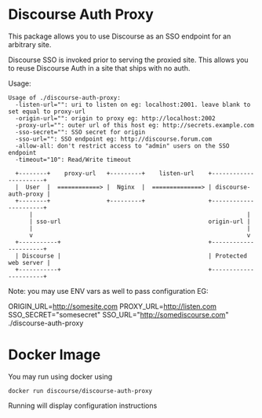 Discourse Auth Proxy
===

This package allows you to use Discourse as an SSO endpoint for an arbitrary site.

Discourse SSO is invoked prior to serving the proxied site. This allows you to reuse Discourse Auth in a site that ships with no auth.


Usage:

```
Usage of ./discourse-auth-proxy:
  -listen-url="": uri to listen on eg: localhost:2001. leave blank to set equal to proxy-url
  -origin-url="": origin to proxy eg: http://localhost:2002
  -proxy-url="": outer url of this host eg: http://secrets.example.com
  -sso-secret="": SSO secret for origin
  -sso-url="": SSO endpoint eg: http://discourse.forum.com
  -allow-all: don't restrict access to "admin" users on the SSO endpoint
  -timeout="10": Read/Write timeout

```

```
  +--------+    proxy-url   +---------+    listen-url    +----------------------+
  |  User  |  ============> |  Nginx  |  ==============> | discourse-auth-proxy |
  +--------+                +---------+                  +----------------------+
      |                                                             |
      | sso-url                                          origin-url |
      |                                                             |
      v                                                             v
  +-----------+                                          +----------------------+
  | Discourse |                                          | Protected web server |
  +-----------+                                          +----------------------+
```

Note: you may use ENV vars as well to pass configuration EG:

ORIGIN_URL=http://somesite.com PROXY_URL=http://listen.com SSO_SECRET="somesecret" SSO_URL="http://somediscourse.com" ./discourse-auth-proxy

Docker Image
===

You may run using docker using

```
docker run discourse/discourse-auth-proxy
```

Running will display configuration instructions
